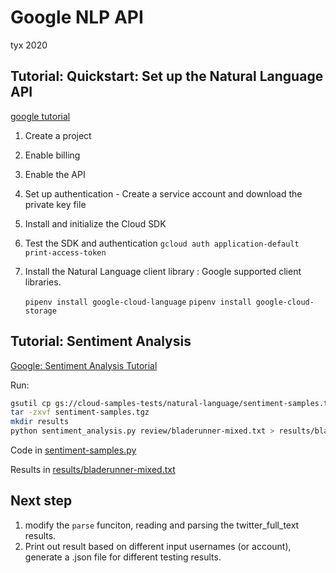 # Google NLP API

tyx 2020



## Tutorial: Quickstart: Set up the Natural Language API

[google tutorial](https://cloud.google.com/natural-language/docs/setup)

1. Create a project

2. Enable billing

3. Enable the API

4. Set up authentication - Create a service account and download the private key file

5. Install and initialize the Cloud SDK

6. Test the SDK and authentication `gcloud auth application-default print-access-token`

7. Install the Natural Language client library : Google supported client libraries.

   `pipenv install google-cloud-language` `pipenv install google-cloud-storage`



## Tutorial: Sentiment Analysis

[Google: Sentiment Analysis Tutorial](https://cloud.google.com/natural-language/docs/sentiment-tutorial)

Run: 

```bash
gsutil cp gs://cloud-samples-tests/natural-language/sentiment-samples.tgz .
tar -zxvf sentiment-samples.tgz
mkdir results
python sentiment_analysis.py review/bladerunner-mixed.txt > results/bladerunner-mixed.txt
```



Code in [sentiment-samples.py](https://github.com/blairtyx/EC601/blob/master/Project2/google_nlp_api/sentiment_analysis.py)



Results in [results/bladerunner-mixed.txt](https://github.com/blairtyx/EC601/blob/master/Project2/google_nlp_api/results/bladerunner-mixed.txt)



## Next step

1. modify the `parse` funciton, reading and parsing the twitter_full_text results. 
2. Print out result based on different input usernames (or account), generate a .json file for different testing results.  